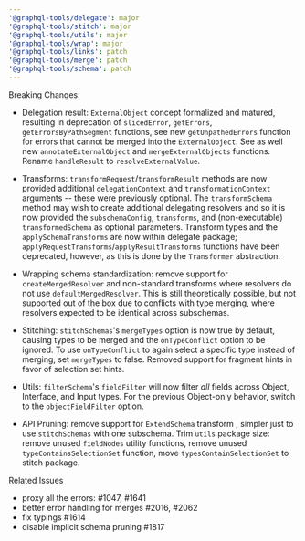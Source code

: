 ```yaml
---
'@graphql-tools/delegate': major
'@graphql-tools/stitch': major
'@graphql-tools/utils': major
'@graphql-tools/wrap': major
'@graphql-tools/links': patch
'@graphql-tools/merge': patch
'@graphql-tools/schema': patch
---
```


Breaking Changes:
- Delegation result: `ExternalObject` concept formalized and matured, resulting in deprecation of `slicedError`, `getErrors`, `getErrorsByPathSegment` functions, see new `getUnpathedErrors` function for errors that cannot be merged into the `ExternalObject`. See as well new `annotateExternalObject` and `mergeExternalObjects` functions. Rename `handleResult` to `resolveExternalValue`.

- Transforms: `transformRequest`/`transformResult` methods are now provided additional `delegationContext` and `transformationContext` arguments -- these were previously optional. The `transformSchema` method may wish to create additional delegating resolvers and so it is now provided the `subschemaConfig`, `transforms`, and (non-executable) `transformedSchema` as optional parameters. Transform types and the `applySchemaTransforms` are now within delegate package; `applyRequestTransforms`/`applyResultTransforms` functions have been deprecated, however, as this is done by the `Transformer` abstraction.

- Wrapping schema standardization: remove support for `createMergedResolver` and non-standard transforms where resolvers do not use `defaultMergedResolver`. This is still theoretically possible, but not supported out of the box due to conflicts with type merging, where resolvers expected to be identical across subschemas.

- Stitching: `stitchSchemas`'s `mergeTypes` option is now true by default, causing types to be merged and the `onTypeConflict` option to be ignored. To use `onTypeConflict` to again select a specific type instead of merging, set `mergeTypes` to false. Removed support for fragment hints in favor of selection set hints.

- Utils: `filterSchema`'s `fieldFilter` will now filter *all* fields across Object, Interface, and Input types. For the previous Object-only behavior, switch to the `objectFieldFilter` option.

- API Pruning: remove support for `ExtendSchema` transform , simpler just to use `stitchSchemas` with one subschema. Trim `utils` package size: remove unused `fieldNodes` utility functions, remove unused `typeContainsSelectionSet` function, move `typesContainSelectionSet` to stitch package.

Related Issues

- proxy all the errors: #1047, #1641
- better error handling for merges #2016, #2062
- fix typings #1614
- disable implicit schema pruning #1817
